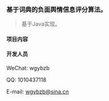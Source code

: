
### 基于词典的负面舆情信息评分算法。

> 基于Java实现。

#### 项目内容


#### 开发人员

WeChat: wgybzb

QQ: 1010437118

E-mail: wgybzb@sina.cn


